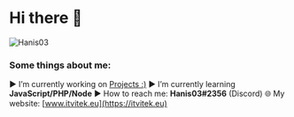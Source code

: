 # Hi there 👋
![Hanis03](https://itvitek.eu/img/logo.png)

### Some things about me:

  :arrow_forward: I’m currently working on [Projects :)](https://itvitek.eu/login)
  :arrow_forward: I’m currently learning **JavaScript/PHP/Node**
  :arrow_forward: How to reach me: **Hanis03#2356** (Discord)
  :globe_with_meridians: My website: [www.itvitek.eu](https://itvitek.eu)
